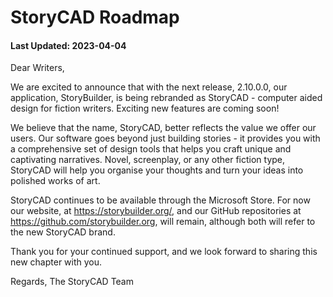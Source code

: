 # StoryCAD Roadmap

#### Last Updated: 2023-04-04
Dear Writers,

We are excited to announce that with the next release, 2.10.0.0, our application, StoryBuilder, is being rebranded as StoryCAD - computer aided design for fiction writers. Exciting new features are coming soon!

We believe that the name, StoryCAD, better reflects the value we offer our users. Our software goes beyond just building stories - it provides you with a comprehensive set of design tools that helps you craft unique and captivating narratives. Novel, screenplay, or any other fiction type, StoryCAD will help you organise your thoughts and turn your ideas into polished works of art.

StoryCAD continues to be available through the Microsoft Store. For now our website, at https://storybuilder.org/, and our GitHub repositories at https://github.com/storybuilder.org, will remain, although both will refer to the new StoryCAD brand.

Thank you for your continued support, and we look forward to sharing this new chapter with you.

Regards, The StoryCAD Team